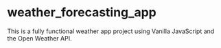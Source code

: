 # weather_forecasting_app
This is a fully functional weather app project using Vanilla JavaScript and the Open Weather API.
